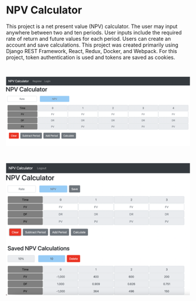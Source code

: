 # NPV Calculator

This project is a net present value (NPV) calculator.  The user may input anywhere between two and ten periods.  User inputs include the required rate of return and future values for each period.  Users can create an account and save calculations.  This project was created primarily using Django REST Framework, React, Redux, Docker, and Webpack.  For this project, token authentication is used and tokens are saved as cookies.

<br />

![Image One of Application](image_one.png)

<br />

![Image Two of Application](image_two.png)

